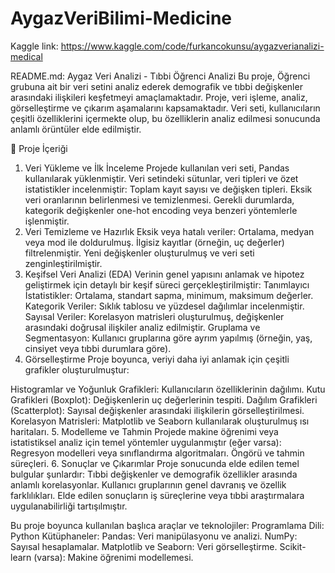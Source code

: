 # AygazVeriBilimi-Medicine

Kaggle link: https://www.kaggle.com/code/furkancokunsu/aygazverianalizi-medical

README.md: Aygaz Veri Analizi - Tıbbi Öğrenci Analizi
Bu proje, Öğrenci grubuna ait bir veri setini analiz ederek demografik ve tıbbi değişkenler arasındaki ilişkileri keşfetmeyi amaçlamaktadır. Proje, veri işleme, analiz, görselleştirme ve çıkarım aşamalarını kapsamaktadır. Veri seti, kullanıcıların çeşitli özelliklerini içermekte olup, bu özelliklerin analiz edilmesi sonucunda anlamlı örüntüler elde edilmiştir.

📁 Proje İçeriği
1. Veri Yükleme ve İlk İnceleme
Projede kullanılan veri seti, Pandas kullanılarak yüklenmiştir.
Veri setindeki sütunlar, veri tipleri ve özet istatistikler incelenmiştir:
Toplam kayıt sayısı ve değişken tipleri.
Eksik veri oranlarının belirlenmesi ve temizlenmesi.
Gerekli durumlarda, kategorik değişkenler one-hot encoding veya benzeri yöntemlerle işlenmiştir.
2. Veri Temizleme ve Hazırlık
Eksik veya hatalı veriler:
Ortalama, medyan veya mod ile doldurulmuş.
İlgisiz kayıtlar (örneğin, uç değerler) filtrelenmiştir.
Yeni değişkenler oluşturulmuş ve veri seti zenginleştirilmiştir.
3. Keşifsel Veri Analizi (EDA)
Verinin genel yapısını anlamak ve hipotez geliştirmek için detaylı bir keşif süreci gerçekleştirilmiştir:
Tanımlayıcı İstatistikler:
Ortalama, standart sapma, minimum, maksimum değerler.
Kategorik Veriler:
Sıklık tablosu ve yüzdesel dağılımlar incelenmiştir.
Sayısal Veriler:
Korelasyon matrisleri oluşturulmuş, değişkenler arasındaki doğrusal ilişkiler analiz edilmiştir.
Gruplama ve Segmentasyon:
Kullanıcı gruplarına göre ayrım yapılmış (örneğin, yaş, cinsiyet veya tıbbi durumlara göre).
4. Görselleştirme
Proje boyunca, veriyi daha iyi anlamak için çeşitli grafikler oluşturulmuştur:

Histogramlar ve Yoğunluk Grafikleri:
Kullanıcıların özelliklerinin dağılımı.
Kutu Grafikleri (Boxplot):
Değişkenlerin uç değerlerinin tespiti.
Dağılım Grafikleri (Scatterplot):
Sayısal değişkenler arasındaki ilişkilerin görselleştirilmesi.
Korelasyon Matrisleri:
Matplotlib ve Seaborn kullanılarak oluşturulmuş ısı haritaları.
5. Modelleme ve Tahmin
Projede makine öğrenimi veya istatistiksel analiz için temel yöntemler uygulanmıştır (eğer varsa):
Regresyon modelleri veya sınıflandırma algoritmaları.
Öngörü ve tahmin süreçleri.
6. Sonuçlar ve Çıkarımlar
Proje sonucunda elde edilen temel bulgular şunlardır:
Tıbbi değişkenler ve demografik özellikler arasında anlamlı korelasyonlar.
Kullanıcı gruplarının genel davranış ve özellik farklılıkları.
Elde edilen sonuçların iş süreçlerine veya tıbbi araştırmalara uygulanabilirliği tartışılmıştır.

Bu proje boyunca kullanılan başlıca araçlar ve teknolojiler:
Programlama Dili: Python
Kütüphaneler:
Pandas: Veri manipülasyonu ve analizi.
NumPy: Sayısal hesaplamalar.
Matplotlib ve Seaborn: Veri görselleştirme.
Scikit-learn (varsa): Makine öğrenimi modellemesi.
